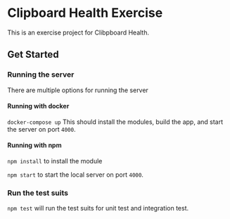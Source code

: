# Clipboard Health Exercise

This is an exercise project for Clibpboard Health.

## Get Started

### Running the server

There are multiple options for running the server

#### Running with docker

`docker-compose up`
This should install the modules, build the app, and start the server on port `4000`.

#### Running with npm

`npm install` to install the module

`npm start` to start the local server on port `4000`.


### Run the test suits

`npm test` will run the test suits for unit test and integration test.
